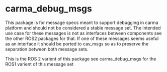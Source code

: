 # carma_debug_msgs

This package is for message specs meant to support debugging in carma platform and should not be considered a stable message set.
The intended use case for these messages is not as interfaces between components see the other ROS2 packages for that.
If one of these messages seems useful as an interface it should be ported to cav_msgs so as to preserve the separation between both message sets.

This is the ROS 2 varient of this package see carma_debug_msgs for the ROS1 varient of this message set